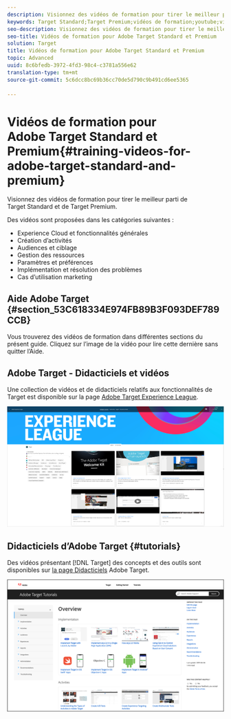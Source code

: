 ```yaml
---
description: Visionnez des vidéos de formation pour tirer le meilleur parti de Target Standard et de Target Premium.
keywords: Target Standard;Target Premium;vidéos de formation;youtube;vidéos;formation vidéo
seo-description: Visionnez des vidéos de formation pour tirer le meilleur parti de Target Standard et de Target Premium.
seo-title: Vidéos de formation pour Adobe Target Standard et Premium
solution: Target
title: Vidéos de formation pour Adobe Target Standard et Premium
topic: Advanced
uuid: 8c6bfedb-3972-4fd3-98c4-c3781a556e62
translation-type: tm+mt
source-git-commit: 5c6dcc8bc69b36cc70de5d790c9b491cd6ee5365

---
```



# Vidéos de formation pour Adobe Target Standard et Premium{#training-videos-for-adobe-target-standard-and-premium}

Visionnez des vidéos de formation pour tirer le meilleur parti de Target Standard et de Target Premium.

Des vidéos sont proposées dans les catégories suivantes :

* Experience Cloud et fonctionnalités générales
* Création d’activités
* Audiences et ciblage
* Gestion des ressources
* Paramètres et préférences
* Implémentation et résolution des problèmes
* Cas d’utilisation marketing

## Aide Adobe Target {#section_53C618334E974FB89B3F093DEF789CCB}

Vous trouverez des vidéos de formation dans différentes sections du présent guide. Cliquez sur l’image de la vidéo pour lire cette dernière sans quitter l’Aide.

## Adobe Target - Didacticiels et vidéos

Une collection de vidéos et de didacticiels relatifs aux fonctionnalités de Target est disponible sur la page [Adobe Target Experience League](https://guided.adobe.com/#recommended/solutions/target).

![Vidéos d’Experience League](/help/c-intro/assets/experience-league.png)

## Didacticiels d’Adobe Target {#tutorials}

Des vidéos présentant [!DNL Target] des concepts et des outils sont disponibles sur [la page Didacticiels](https://docs.adobe.com/content/help/en/target-learn/tutorials/overview.html) Adobe Target.

![Didacticiels d’Adobe Target](/help/c-intro/assets/adobe-target-tutorials-new.png)